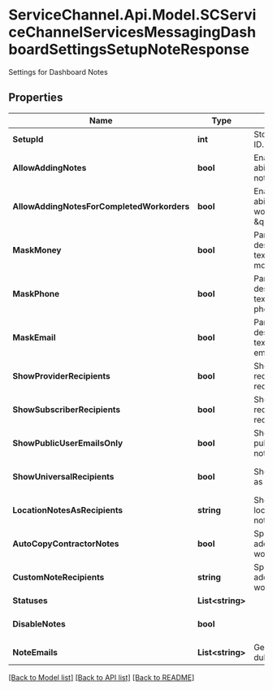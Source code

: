 # ServiceChannel.Api.Model.SCServiceChannelServicesMessagingDashboardSettingsSetupNoteResponse
Settings for Dashboard Notes

## Properties

Name | Type | Description | Notes
------------ | ------------- | ------------- | -------------
**SetupId** | **int** | Store Dashboard Setup ID. | [optional] 
**AllowAddingNotes** | **bool** | Enable / disable an ability to add workorder notes. | [optional] [default to false]
**AllowAddingNotesForCompletedWorkorders** | **bool** | Enable / disable an ability to add notes for workorders with status \&quot;completed\&quot;. | [optional] [default to false]
**MaskMoney** | **bool** | Parse a work order description and a note text in order to mask money. | [optional] [default to false]
**MaskPhone** | **bool** | Parse a work order description and a note text in order to mask phone numbers. | [optional] [default to false]
**MaskEmail** | **bool** | Parse a work order description and a note text in order to mask email. | [optional] [default to false]
**ShowProviderRecipients** | **bool** | Show provider recipients as wo note recipients. | [optional] [default to false]
**ShowSubscriberRecipients** | **bool** | Show subscriber recipients as wo note recipients. | [optional] [default to false]
**ShowPublicUserEmailsOnly** | **bool** | Show only users with public emails as wo note recipients. | [optional] [default to false]
**ShowUniversalRecipients** | **bool** | Show universal users as wo note recipients. | [optional] [default to false]
**LocationNotesAsRecipients** | **string** | Show emails from location notes as wo note recipients. | [optional] 
**AutoCopyContractorNotes** | **bool** | Specify custom addressees to show as wo note recipients. | [optional] [default to false]
**CustomNoteRecipients** | **string** | Specify custom addressees to show as wo note recipients. | [optional] 
**Statuses** | **List&lt;string&gt;** |  | [optional] 
**DisableNotes** | **bool** |  | [optional] [default to false]
**NoteEmails** | **List&lt;string&gt;** | Get addresses without dublicates. | [optional] 

[[Back to Model list]](../README.md#documentation-for-models) [[Back to API list]](../README.md#documentation-for-api-endpoints) [[Back to README]](../README.md)

